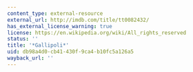 ```yaml
---
content_type: external-resource
external_url: http://imdb.com/title/tt0082432/
has_external_license_warning: true
license: https://en.wikipedia.org/wiki/All_rights_reserved
status: ''
title: '*Gallipoli*'
uid: db98a4d0-cb41-430f-9ca4-b10fc5a126a5
wayback_url: ''
---
```

